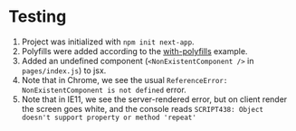 # Testing
1. Project was initialized with `npm init next-app`.
2. Polyfills were added according to the [with-polyfills](https://github.com/zeit/next.js/tree/canary/examples/with-polyfills) example.
3. Added an undefined component (`<NonExistentComponent />` in `pages/index.js`) to jsx.
4. Note that in Chrome, we see the usual `ReferenceError: NonExistentComponent is not defined` error.
5. Note that in IE11, we see the server-rendered error, but on client render the screen goes white, and the console reads `SCRIPT438: Object doesn't support property or method 'repeat'`
